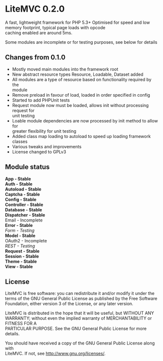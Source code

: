 LiteMVC 0.2.0
=============

A fast, lightweight framework for PHP 5.3+
Optimised for speed and low memory footprint, typical page loads with opcode  
caching enabled are around 5ms.

Some modules are incomplete or for testing purposes, see below for details

Changes from 0.1.0
------------------

* Mostly moved main modules into the framework root
* New abstract resource types Resource, Loadable, Dataset added
* All modules  are a type of resource based on functionality required by the  
module
* Remove preload in favour of load, loaded in order specified in config
* Started to add PHPUnit tests
* Request module now must be loaded, allows init without processing request for  
unit testing
* Loable module dependencies are now processed by init method to allow for  
greater flexibility for unit testing
* Added class map loading to autoload to speed up loading framework classes
* Various tweaks and improvements
* License changed to GPLv3

Module status
-------------

**App - Stable**  
**Auth - Stable**  
**Autoload - Stable**  
**Captcha - Stable**  
**Config - Stable**  
**Controller - Stable**  
**Database - Stable**  
**Dispatcher - Stable**  
Email - Incomplete  
**Error - Stable**  
*Form - Testing*  
**Model - Stable**  
OAuth2 - Incomplete  
*REST - Testing*  
**Request - Stable**  
**Session - Stable**  
**Theme - Stable**  
**View - Stable**

License
-------

LiteMVC is free software: you can redistribute it and/or modify it under the  
terms of the GNU General Public License as published by the Free Software  
Foundation, either version 3 of the License, or any later version.

LiteMVC is distributed in the hope that it will be useful, but WITHOUT ANY  
WARRANTY; without even the implied warranty of MERCHANTABILITY or FITNESS FOR A  
PARTICULAR PURPOSE.  See the GNU General Public License for more details.

You should have received a copy of the GNU General Public License along with  
LiteMVC. If not, see <http://www.gnu.org/licenses/>.
